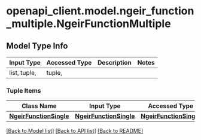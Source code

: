 # openapi_client.model.ngeir_function_multiple.NgeirFunctionMultiple

## Model Type Info
Input Type | Accessed Type | Description | Notes
------------ | ------------- | ------------- | -------------
list, tuple,  | tuple,  |  | 

### Tuple Items
Class Name | Input Type | Accessed Type | Description | Notes
------------- | ------------- | ------------- | ------------- | -------------
[**NgeirFunctionSingle**](NgeirFunctionSingle.md) | [**NgeirFunctionSingle**](NgeirFunctionSingle.md) | [**NgeirFunctionSingle**](NgeirFunctionSingle.md) |  | 

[[Back to Model list]](../../README.md#documentation-for-models) [[Back to API list]](../../README.md#documentation-for-api-endpoints) [[Back to README]](../../README.md)

